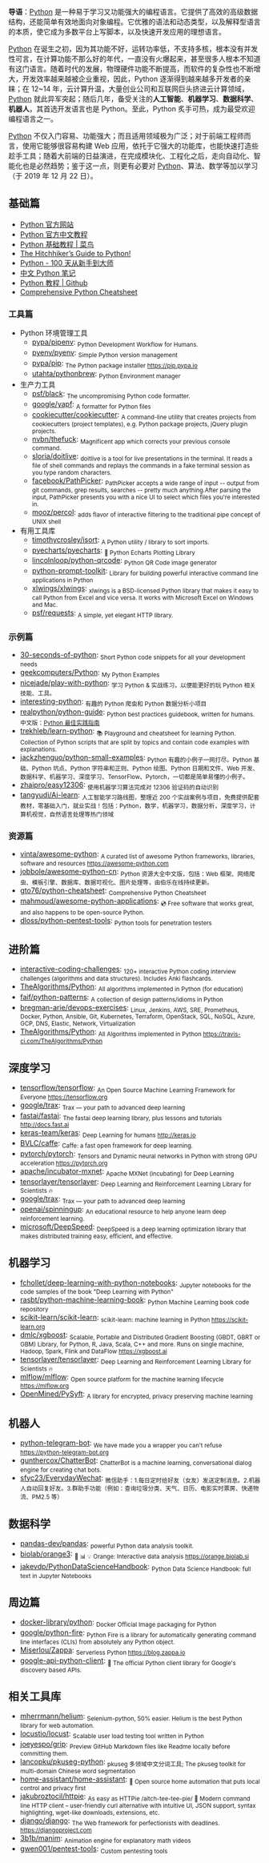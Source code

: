 **导语**：[Python](https://www.python.org/) 是一种易于学习又功能强大的编程语言。它提供了高效的高级数据结构，还能简单有效地面向对象编程。它优雅的语法和动态类型，以及解释型语言的本质，使它成为多数平台上写脚本，以及快速开发应用的理想语言。

[Python](https://www.python.org/) 在诞生之初，因为其功能不好，运转功率低，不支持多核，根本没有并发性可言，在计算功能不那么好的年代，一直没有火爆起来，甚至很多人根本不知道有这门语言。随着时代的发展，物理硬件功能不断提高，而软件的复杂性也不断增大，开发效率越来越被企业重视，因此，Python 逐渐得到越来越多开发者的亲睐；在 12~14 年，云计算升温，大量创业公司和互联网巨头挤进云计算领域，[Python](https://www.python.org/) 就此异军突起；随后几年，备受关注的**人工智能**、**机器学习**、**数据科学**、**机器人**，其首选开发语言也是 Python。至此，Python 炙手可热，成为最受欢迎编程语言之一。

[Python](https://www.python.org/) 不仅入门容易、功能强大；而且适用领域极为广泛；对于前端工程师而言，使用它能够很容易构建 Web 应用，依托于它强大的功能库，也能快速打造些趁手工具；随着大前端的日益演进，在完成模块化、工程化之后，走向自动化、智能化也是必然趋势；鉴于这一点，则更有必要对 [Python](https://www.python.org/)、算法、数学等加以学习（于 2019 年 12 月 22 日）。

## 基础篇

- [Python 官方网站](https://www.python.org/)
- [Python 官方中文教程](https://docs.python.org/zh-cn/3/tutorial/index.html)
- [Python 基础教程 | 菜鸟](https://www.runoob.com/python/python-tutorial.html)
- [The Hitchhiker’s Guide to Python!](https://docs.python-guide.org/)
- [Python - 100 天从新手到大师](https://github.com/jackfrued/Python-100-Days)
- [中文 Python 笔记](https://github.com/lijin-THU/notes-python)
- [Python 教程 | Github](https://github.com/geekcomputers/Python)
- [Comprehensive Python Cheatsheet](https://github.com/gto76/python-cheatsheet)

### 工具篇

- Python 环境管理工具
  - [pypa/pipenv](https://github.com/pypa/pipenv): <sub>Python Development Workflow for Humans.</sub>
  - [pyenv/pyenv](https://github.com/pyenv/pyenv): <sub>Simple Python version management</sub>
  - [pypa/pip](https://github.com/pypa/pip): <sub>The Python package installer https://pip.pypa.io</sub>
  - [utahta/pythonbrew](https://github.com/utahta/pythonbrew): <sub>Python Environment manager</sub>
- 生产力工具
  - [psf/black](https://github.com/psf/black): <sub>The uncompromising Python code formatter.</sub>
  - [google/yapf](https://github.com/google/yapf): <sub>A formatter for Python files</sub>
  - [cookiecutter/cookiecutter](https://github.com/cookiecutter/cookiecutter): <sub>A command-line utility that creates projects from cookiecutters (project templates), e.g. Python package projects, jQuery plugin projects.</sub>
  - [nvbn/thefuck](https://github.com/nvbn/thefuck): <sub>Magnificent app which corrects your previous console command.</sub>
  - [sloria/doitlive](https://github.com/sloria/doitlive): <sub>doitlive is a tool for live presentations in the terminal. It reads a file of shell commands and replays the commands in a fake terminal session as you type random characters.</sub>
  - [facebook/PathPicker](https://github.com/facebook/PathPicker): <sub>PathPicker accepts a wide range of input -- output from git commands, grep results, searches -- pretty much anything.After parsing the input, PathPicker presents you with a nice UI to select which files you're interested in.</sub>
  - [mooz/percol](https://github.com/mooz/percol): <sub>adds flavor of interactive filtering to the traditional pipe concept of UNIX shell</sub>
- 有用工具库
  - [timothycrosley/isort](https://github.com/timothycrosley/isort): <sub>A Python utility / library to sort imports.</sub>
  - [pyecharts/pyecharts](https://github.com/pyecharts/pyecharts): <sub>🎨 Python Echarts Plotting Library</sub>
  - [lincolnloop/python-qrcode](https://github.com/lincolnloop/python-qrcode): <sub>Python QR Code image generator</sub>
  - [python-prompt-toolkit](https://github.com/prompt-toolkit/python-prompt-toolkit): <sub>Library for building powerful interactive command line applications in Python</sub>
  - [xlwings/xlwings](https://github.com/xlwings/xlwings): <sub>xlwings is a BSD-licensed Python library that makes it easy to call Python from Excel and vice versa. It works with Microsoft Excel on Windows and Mac.</sub>
  - [psf/requests](https://github.com/psf/requests): <sub>A simple, yet elegant HTTP library.</sub>

### 示例篇

- [30-seconds-of-python](https://github.com/30-seconds/30-seconds-of-python): <sub>Short Python code snippets for all your development needs</sub>
- [geekcomputers/Python](https://github.com/geekcomputers/Python): <sub>My Python Examples</sub>
- [nicejade/play-with-python](https://github.com/nicejade/play-with-python): <sub>学习 Python & 实战练习，以便能更好的玩 Python 相关技能、工具。</sub>
- [interesting-python](https://github.com/Alfred1984/interesting-python): <sub>有趣的 Python 爬虫和 Python 数据分析小项目</sub>
- [realpython/python-guide](https://github.com/realpython/python-guide): <sub>Python best practices guidebook, written for humans. 中文版：[Python 最佳实践指南](https://github.com/Prodesire/Python-Guide-CN)</sub>
- [trekhleb/learn-python](https://github.com/trekhleb/learn-python): <sub>📚 Playground and cheatsheet for learning Python. Collection of Python scripts that are split by topics and contain code examples with explanations.</sub>
- [jackzhenguo/python-small-examples](https://github.com/jackzhenguo/python-small-examples): <sub>Python 有趣的小例子一网打尽。Python 基础、Python 坑点、Python 字符串和正则、Python 绘图、Python 日期和文件、Web 开发、数据科学、机器学习、深度学习、TensorFlow、Pytorch，一切都是简单易懂的小例子。</sub>
- [zhaipro/easy12306](https://github.com/zhaipro/easy12306): <sub>使用机器学习算法完成对 12306 验证码的自动识别</sub>
- [tangyudi/Ai-learn](https://github.com/tangyudi/Ai-learn): <sub>人工智能学习路线图，整理近 200 个实战案例与项目，免费提供配套教材，零基础入门，就业实战！包括：Python，数学，机器学习，数据分析，深度学习，计算机视觉，自然语言处理等热门领域</sub>

### 资源篇

- [vinta/awesome-python](https://github.com/vinta/awesome-python): <sub>A curated list of awesome Python frameworks, libraries, software and resources https://awesome-python.com</sub>
- [jobbole/awesome-python-cn](https://github.com/jobbole/awesome-python-cn): <sub>Python 资源大全中文版，包括：Web 框架、网络爬虫、模板引擎、数据库、数据可视化、图片处理等，由伯乐在线持续更新。</sub>
- [gto76/python-cheatsheet](https://github.com/gto76/python-cheatsheet): <sub>Comprehensive Python Cheatsheet</sub>
- [mahmoud/awesome-python-applications](https://github.com/mahmoud/awesome-python-applications): <sub>💿 Free software that works great, and also happens to be open-source Python. </sub>
- [dloss/python-pentest-tools](https://github.com/dloss/python-pentest-tools): <sub>Python tools for penetration testers</sub>

## 进阶篇

- [interactive-coding-challenges](https://github.com/donnemartin/interactive-coding-challenges): <sub>120+ interactive Python coding interview challenges (algorithms and data structures). Includes Anki flashcards.</sub>
- [TheAlgorithms/Python](https://github.com/TheAlgorithms/Python): <sub>All algorithms implemented in Python (for education)</sub>
- [faif/python-patterns](https://github.com/faif/python-patterns): <sub>A collection of design patterns/idioms in Python</sub>
- [bregman-arie/devops-exercises](https://github.com/bregman-arie/devops-exercises): <sub>Linux, Jenkins, AWS, SRE, Prometheus, Docker, Python, Ansible, Git, Kubernetes, Terraform, OpenStack, SQL, NoSQL, Azure, GCP, DNS, Elastic, Network, Virtualization</sub>
- [TheAlgorithms/Python](https://github.com/TheAlgorithms/Python): <sub>All Algorithms implemented in Python https://travis-ci.com/TheAlgorithms/Python</sub>

## 深度学习

- [tensorflow/tensorflow](https://github.com/tensorflow/tensorflow): <sub>An Open Source Machine Learning Framework for Everyone https://tensorflow.org</sub>
- [google/trax](https://github.com/google/trax): <sub>Trax — your path to advanced deep learning</sub>
- [fastai/fastai](https://github.com/fastai/fastai): <sub>The fastai deep learning library, plus lessons and tutorials http://docs.fast.ai</sub>
- [keras-team/keras](https://github.com/keras-team/keras): <sub>Deep Learning for humans http://keras.io</sub>
- [BVLC/caffe](https://github.com/BVLC/caffe): <sub>Caffe: a fast open framework for deep learning.</sub>
- [pytorch/pytorch](https://github.com/pytorch/pytorch): <sub>Tensors and Dynamic neural networks in Python with strong GPU acceleration https://pytorch.org</sub>
- [apache/incubator-mxnet](https://github.com/apache/incubator-mxnet): <sub>Apache MXNet (incubating) for Deep Learning</sub>
- [tensorlayer/tensorlayer](https://github.com/tensorlayer/tensorlayer): <sub>Deep Learning and Reinforcement Learning Library for Scientists 🔥</sub>
- [google/trax](https://github.com/google/trax): <sub>Trax — your path to advanced deep learning</sub>
- [openai/spinningup](https://github.com/openai/spinningup): <sub>An educational resource to help anyone learn deep reinforcement learning.</sub>
- [microsoft/DeepSpeed](https://github.com/microsoft/DeepSpeed): <sub>DeepSpeed is a deep learning optimization library that makes distributed training easy, efficient, and effective.</sub>

## 机器学习

- [fchollet/deep-learning-with-python-notebooks](https://github.com/fchollet/deep-learning-with-python-notebooks): <sub>Jupyter notebooks for the code samples of the book "Deep Learning with Python"</sub>
- [rasbt/python-machine-learning-book](https://github.com/rasbt/python-machine-learning-book): <sub>Python Machine Learning book code repository</sub>
- [scikit-learn/scikit-learn](https://github.com/scikit-learn/scikit-learn): <sub>scikit-learn: machine learning in Python https://scikit-learn.org</sub>
- [dmlc/xgboost](https://github.com/dmlc/xgboost): <sub>Scalable, Portable and Distributed Gradient Boosting (GBDT, GBRT or GBM) Library, for Python, R, Java, Scala, C++ and more. Runs on single machine, Hadoop, Spark, Flink and DataFlow https://xgboost.ai</sub>
- [tensorlayer/tensorlayer](https://github.com/tensorlayer/tensorlayer): <sub>Deep Learning and Reinforcement Learning Library for Scientists 🔥</sub>
- [mlflow/mlflow](https://github.com/mlflow/mlflow): <sub>Open source platform for the machine learning lifecycle https://mlflow.org</sub>
- [OpenMined/PySyft](https://github.com/OpenMined/PySyft): <sub>A library for encrypted, privacy preserving machine learning</sub>

## 机器人

- [python-telegram-bot](https://github.com/python-telegram-bot/python-telegram-bot): <sub>We have made you a wrapper you can't refuse https://python-telegram-bot.org</sub>
- [gunthercox/ChatterBot](https://github.com/gunthercox/ChatterBot): <sub>ChatterBot is a machine learning, conversational dialog engine for creating chat bots.</sub>
- [sfyc23/EverydayWechat](https://github.com/sfyc23/EverydayWechat): <sub>微信助手：1.每日定时给好友（女友）发送定制消息。2.机器人自动回复好友。3.群助手功能（例如：查询垃圾分类、天气、日历、电影实时票房、快递物流、PM2.5 等）</sub>

## 数据科学

- [pandas-dev/pandas](https://github.com/pandas-dev/pandas): <sub>powerful Python data analysis toolkit.</sub>
- [biolab/orange3](https://github.com/biolab/orange3): <sub>🍊 📊 💡 Orange: Interactive data analysis https://orange.biolab.si</sub>
- [jakevdp/PythonDataScienceHandbook](https://github.com/jakevdp/PythonDataScienceHandbook): <sub>Python Data Science Handbook: full text in Jupyter Notebooks</sub>

## 周边篇

- [docker-library/python](https://github.com/docker-library/python): <sub>Docker Official Image packaging for Python</sub>
- [google/python-fire](https://github.com/google/python-fire): <sub>Python Fire is a library for automatically generating command line interfaces (CLIs) from absolutely any Python object.</sub>
- [Miserlou/Zappa](https://github.com/Miserlou/Zappa): <sub>Serverless Python https://blog.zappa.io</sub>
- [google-api-python-client](https://github.com/googleapis/google-api-python-client): <sub>🐍 The official Python client library for Google's discovery based APIs. </sub>

## 相关工具库

- [mherrmann/helium](https://github.com/mherrmann/helium): <sub>Selenium-python, 50% easier. Helium is the best Python library for web automation.</sub>
- [locustio/locust](https://github.com/locustio/locust): <sub>Scalable user load testing tool written in Python</sub>
- [joeyespo/grip](https://github.com/joeyespo/grip): <sub>Preview GitHub Markdown files like Readme locally before committing them.</sub>
- [lancopku/pkuseg-python](https://github.com/lancopku/pkuseg-python): <sub>pkuseg 多领域中文分词工具; The pkuseg toolkit for multi-domain Chinese word segmentation</sub>
- [home-assistant/home-assistant](https://github.com/home-assistant/home-assistant): <sub>🏡 Open source home automation that puts local control and privacy first</sub>
- [jakubroztocil/httpie](https://github.com/jakubroztocil/httpie): <sub>As easy as HTTPie /aitch-tee-tee-pie/ 🥧 Modern command line HTTP client – user-friendly curl alternative with intuitive UI, JSON support, syntax highlighting, wget-like downloads, extensions, etc.</sub>
- [django/django](https://github.com/django/django): <sub>The Web framework for perfectionists with deadlines. https://djangoproject.com</sub>
- [3b1b/manim](https://github.com/3b1b/manim): <sub>Animation engine for explanatory math videos</sub>
- [gwen001/pentest-tools](https://github.com/gwen001/pentest-tools): <sub>Custom pentesting tools</sub>
